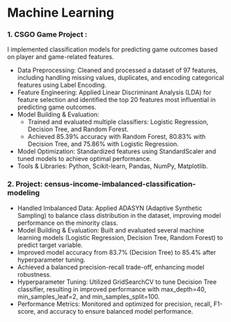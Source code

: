 # Machine Learning

### 1. CSGO Game Project :
I implemented classification models for predicting game outcomes based on player and game-related features.

* Data Preprocessing: Cleaned and processed a dataset of 97 features, including handling missing values, duplicates, and encoding categorical features using Label Encoding.
* Feature Engineering: Applied Linear Discriminant Analysis (LDA) for feature selection and identified the top 20 features most influential in predicting game outcomes.
* Model Building & Evaluation:
  * Trained and evaluated multiple classifiers: Logistic Regression, Decision Tree, and Random Forest.
  * Achieved 85.39% accuracy with Random Forest, 80.83% with Decision Tree, and 75.86% with Logistic Regression.
* Model Optimization: Standardized features using StandardScaler and tuned models to achieve optimal performance.
* Tools & Libraries: Python, Scikit-learn, Pandas, NumPy, Matplotlib.




### 2. Project: census-income-imbalanced-classification-modeling
* Handled Imbalanced Data: Applied ADASYN (Adaptive Synthetic Sampling) to balance class distribution in the dataset, improving model performance on the minority class.
* Model Building & Evaluation: Built and evaluated several machine learning models (Logistic Regression, Decision Tree, Random Forest) to predict target variable.
 * Improved model accuracy from 83.7% (Decision Tree) to 85.4% after hyperparameter tuning.
 * Achieved a balanced precision-recall trade-off, enhancing model robustness.
* Hyperparameter Tuning: Utilized GridSearchCV to tune Decision Tree classifier, resulting in improved performance with max_depth=40, min_samples_leaf=2, and min_samples_split=100.
* Performance Metrics: Monitored and optimized for precision, recall, F1-score, and accuracy to ensure balanced model performance.
